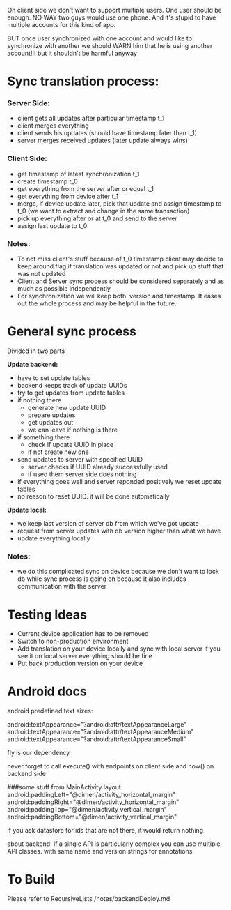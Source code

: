 On client side we don't want to support multiple users. One user should be enough.
NO WAY two guys would use one phone. And it's stupid to have multiple accounts for this kind of app.

BUT once user synchronized with one account and would like to synchronize with another we should
WARN him that he is using another account!!! but it shouldn't be harmful anyway


# Sync translation process:

### Server Side:
- client gets all updates after particular timestamp t_1
- client merges everything
- client sends his updates (should have timestamp later than t_1)
- server merges received updates
(later update always wins)

### Client Side:
- get timestamp of latest synchronization t_1
- create timestamp t_0
- get everything from the server after or equal t_1
- get everything from device after t_1
- merge, if device update later, pick that update and assign timestamp to t_0
(we want to extract and change in the same transaction)
- pick up everything after or at t_0 and send to the server
- assign last update to t_0

### Notes:
* To not miss client's stuff because of t_0 timestamp
client may decide to keep around flag if translation was updated or not
and pick up stuff that was not updated
* Client and Server sync process should be considered separately
and as much as possible independently
* For synchronization we will keep both: version and timestamp.
It eases out the whole process and may be helpful in the future.


# General sync process

Divided in two parts

**Update backend:**
* have to set update tables
* backend keeps track of update UUIDs
* try to get updates from update tables
* if nothing there
    * generate new update UUID
    * prepare updates
    * get updates out
    * we can leave if nothing is there
* if something there
    * check if update UUID in place
    * if not create new one
* send updates to server with specified UUID
    * server checks if UUID already successfully used
    * if used them server side does nothing
* if everything goes well and server reponded positively
    we reset update tables
* no reason to reset UUID. it will be done automatically

**Update local:**
* we keep last version of server db from which we've got update
* request from server updates with db version higher than what we have
* update everything locally

### Notes:
* we do this complicated sync on device because we don't want to lock db while sync process is going on because it also includes communication with the server

# Testing Ideas
* Current device application has to be removed
* Switch to non-production environment
* Add translation on your device locally and sync with local server
    if you see it on local server everything should be fine
* Put back production version on your device



# Android docs

android predefined text sizes:


android:textAppearance="?android:attr/textAppearanceLarge"
android:textAppearance="?android:attr/textAppearanceMedium"
android:textAppearance="?android:attr/textAppearanceSmall"

fly is our dependency

never forget to call execute() with endpoints on client side
and now() on backend side

###some stuff from MainActivity layout
android:paddingLeft="@dimen/activity_horizontal_margin"
android:paddingRight="@dimen/activity_horizontal_margin"
android:paddingTop="@dimen/activity_vertical_margin"
android:paddingBottom="@dimen/activity_vertical_margin"

if you ask datastore for ids that are not there, it would return nothing

about backend:
if a single API is particularly complex you can use multiple API classes.
with same name and version strings for annotations.


# To Build
Please refer to RecursiveLists /notes/backendDeploy.md

